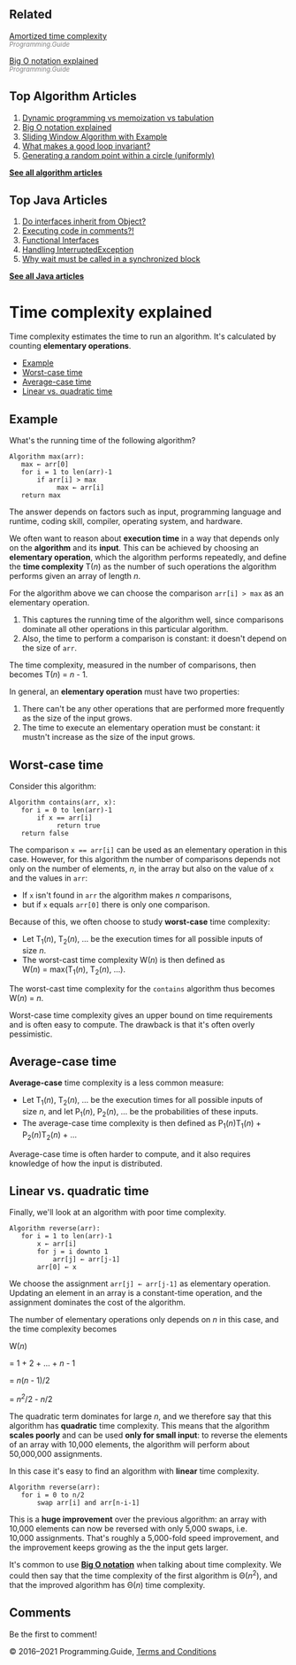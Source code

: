 



## Related

[Amortized time complexity](amortized-time-complexity-analysis.html)  
<span style="color: grey; font-style: italic; font-size: smaller">Programming.Guide</span>

[Big O notation explained](big-o-notation-explained.html)  
<span style="color: grey; font-style: italic; font-size: smaller">Programming.Guide</span>

## Top Algorithm Articles

1.  [Dynamic programming vs memoization vs tabulation](dynamic-programming-vs-memoization-vs-tabulation.html)
2.  [Big O notation explained](big-o-notation-explained.html)
3.  [Sliding Window Algorithm with Example](sliding-window-example.html)
4.  [What makes a good loop invariant?](what-makes-a-good-loop-invariant.html)
5.  [Generating a random point within a circle (uniformly)](random-point-within-circle.html)

[**See all algorithm articles**](algorithms.html)



## Top Java Articles

1.  [Do interfaces inherit from Object?](java/do-interfaces-inherit-from-object.html)
2.  [Executing code in comments?!](java/executing-code-in-comments.html)
3.  [Functional Interfaces](java/functional-interfaces.html)
4.  [Handling InterruptedException](java/handling-interrupted-exceptions.html)
5.  [Why wait must be called in a synchronized block](java/why-wait-must-be-in-synchronized.html)

[**See all Java articles**](java/index.html)

# Time complexity explained

Time complexity estimates the time to run an algorithm. It's calculated by counting **elementary operations**.

- [Example](time-complexity-explained.html#example)
- [Worst-case time](time-complexity-explained.html#worst-case-time)
- [Average-case time](time-complexity-explained.html#average-case-time)
- [Linear vs. quadratic time](time-complexity-explained.html#linear-vs-quadratic-time)

## Example

What's the running time of the following algorithm?

    Algorithm max(arr):
       max ← arr[0]
       for i = 1 to len(arr)-1
           if arr[i] > max
                max ← arr[i]
       return max

The answer depends on factors such as input, programming language and runtime, coding skill, compiler, operating system, and hardware.

We often want to reason about **execution time** in a way that depends only on the **algorithm** and its **input**. This can be achieved by choosing an **elementary operation**, which the algorithm performs repeatedly, and define the **time complexity** T(_n_) as the number of such operations the algorithm performs given an array of length *n*.

For the algorithm above we can choose the comparison `arr[i] > max` as an elementary operation.

1.  This captures the running time of the algorithm well, since comparisons dominate all other operations in this particular algorithm.
2.  Also, the time to perform a comparison is constant: it doesn't depend on the size of `arr`.

The time complexity, measured in the number of comparisons, then becomes T(_n_) = *n* - 1.

In general, an **elementary operation** must have two properties:

1.  There can't be any other operations that are performed more frequently as the size of the input grows.
2.  The time to execute an elementary operation must be constant: it mustn't increase as the size of the input grows.

## Worst-case time

Consider this algorithm:

    Algorithm contains(arr, x):
       for i = 0 to len(arr)-1
           if x == arr[i]
                return true
       return false

The comparison `x == arr[i]` can be used as an elementary operation in this case. However, for this algorithm the number of comparisons depends not only on the number of elements, _n_, in the array but also on the value of `x` and the values in `arr`:

- If `x` isn't found in `arr` the algorithm makes _n_ comparisons,
- but if `x` equals `arr[0]` there is only one comparison.

Because of this, we often choose to study **worst-case** time complexity:

- Let T<sub>1</sub>(_n_), T<sub>2</sub>(_n_), … be the execution times for all possible inputs of size *n*.
- The worst-cast time complexity W(_n_) is then defined as W(_n_) = max(T<sub>1</sub>(_n_), T<sub>2</sub>(_n_), …).

The worst-cast time complexity for the `contains` algorithm thus becomes W(_n_) = *n*.

Worst-case time complexity gives an upper bound on time requirements and is often easy to compute. The drawback is that it's often overly pessimistic.

## Average-case time

**Average-case** time complexity is a less common measure:

- Let T<sub>1</sub>(_n_), T<sub>2</sub>(_n_), … be the execution times for all possible inputs of size *n*, and let P<sub>1</sub>(_n_), P<sub>2</sub>(_n_), … be the probabilities of these inputs.
- The average-case time complexity is then defined as P<sub>1</sub>(_n_)T<sub>1</sub>(_n_) + P<sub>2</sub>(_n_)T<sub>2</sub>(_n_) + …

Average-case time is often harder to compute, and it also requires knowledge of how the input is distributed.

## Linear vs. quadratic time

Finally, we'll look at an algorithm with poor time complexity.

    Algorithm reverse(arr):
       for i = 1 to len(arr)-1
           x ← arr[i]
           for j = i downto 1
               arr[j] ← arr[j-1]
           arr[0] ← x

We choose the assignment `arr[j] ← arr[j-1]` as elementary operation. Updating an element in an array is a constant-time operation, and the assignment dominates the cost of the algorithm.

The number of elementary operations only depends on *n* in this case, and the time complexity becomes

W(_n_)

= 1 + 2 + ... + *n* - 1

= *n*(*n* - 1)/2

= *n<sup>2</sup>*/2 - *n*/2

The quadratic term dominates for large _n_, and we therefore say that this algorithm has **quadratic** time complexity. This means that the algorithm **scales poorly** and can be used **only for small input**: to reverse the elements of an array with 10,000 elements, the algorithm will perform about 50,000,000 assignments.

In this case it's easy to find an algorithm with **linear** time complexity.

    Algorithm reverse(arr):
       for i = 0 to n/2
           swap arr[i] and arr[n-i-1]

This is a **huge improvement** over the previous algorithm: an array with 10,000 elements can now be reversed with only 5,000 swaps, i.e. 10,000 assignments. That's roughly a 5,000-fold speed improvement, and the improvement keeps growing as the the input gets larger.

It's common to use [**Big O notation**](big-o-notation-explained.html) when talking about time complexity. We could then say that the time complexity of the first algorithm is Θ(_n_<sup>2</sup>), and that the improved algorithm has Θ(_n_) time complexity.

## Comments

Be the first to comment!

© 2016–2021 Programming.Guide, [Terms and Conditions](terms-and-conditions.html)
